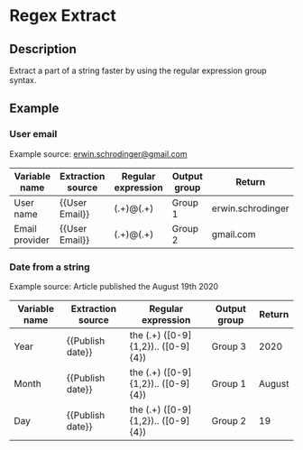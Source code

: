
# Regex Extract


## Description

Extract a part of a string faster by using the regular expression group syntax.


## Example

### User email

Example source: erwin.schrodinger@gmail.com

|Variable name|Extraction source|Regular expression|Output group|Return|
| ---- | ---- | ---- | ---- | ---- |
|User name|{{User Email}}|(.+)@(.+)|Group 1|erwin.schrodinger|
|Email provider|{{User Email}}|(.+)@(.+)|Group 2|gmail.com|

### Date from a string

Example source: Article published the August 19th 2020

|Variable name|Extraction source|Regular expression|Output group|Return|
| ---- | ---- | ---- | ---- | ---- |
|Year|{{Publish date}}|the (.+) ([0-9]{1,2}).. ([0-9]{4})|Group 3|2020|
|Month|{{Publish date}}|the (.+) ([0-9]{1,2}).. ([0-9]{4})|Group 1|August|
|Day|{{Publish date}}|the (.+) ([0-9]{1,2}).. ([0-9]{4})|Group 2|19|
